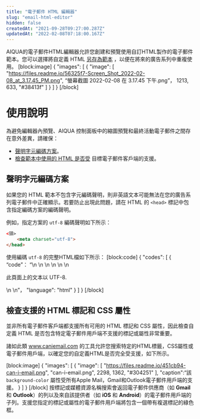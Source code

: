 ```yaml
---
title: "電子郵件 HTML 編輯器"
slug: "email-html-editor"
hidden: false
createdAt: "2021-09-28T09:27:00.287Z"
updatedAt: "2022-02-08T07:18:00.167Z"
---
```

AIQUA的電子郵件HTML編輯器允許您創建和預覽使用自訂HTML製作的電子郵件範本。您可以選擇將自定義 HTML [另存為範本](doc:email-templates) ，以便在將來的廣告系列中重複使用。
\[block:image]
{
  "images": \[
    {
      "image": \[
            "https://files.readme.io/56325f7-Screen_Shot_2022-02-08_at_3.17.45_PM.png",
          “螢幕截圖 2022-02-08 在 3.17.45 下午.png”，
        1213,
        633,
        "#38413f"
      ]
}
]
}
\[/block]
# 使用說明
為避免編輯器內預覽、AIQUA 控制面板中的縮圖預覽和最終活動電子郵件之間存在意外差異，請確保：
* [聲明字元編碼方案](#declare-a-character-encoding-scheme)。
* [檢查範本中使用的 HTML 是否受](#check-for-supported-html-tags-and-css-properties) 目標電子郵件客戶端的支援。

## 聲明字元編碼方案
如果您的 HTML 範本不包含字元編碼聲明，則非英語文本可能無法在您的廣告系列電子郵件中正確顯示。若要防止出現此問題，請在 HTML 的 `<head>` 標記中包含指定編碼方案的編碼聲明。

例如，指定方案的 `utf-8` 編碼聲明如下所示：
```html
<頭>
    <meta charset="utf-8">
</head>
```

使用編碼 `utf-8` 的完整HTML檔如下所示：
\[block:code]
{
  "codes": \[
    {
      “code”： “<html>\\n <head>\\n <meta charset=”utf-8“> <!-- Encoding declaration -->\\n <title>AIQUA Email HTML Editor</title>\\n </head>\\n <body>\\n <p>此頁面上的文本以 UTF-8.</p>\\n </body>\\n</html>”，
      "language": "html"
    }
  ]
}
\[/block]
## 檢查支援的 HTML 標記和 CSS 屬性
並非所有電子郵件客戶端都支援所有可用的 HTML 標記和 CSS 屬性，因此檢查自定義 HTML 是否包含特定電子郵件用戶端不支援的標記或屬性非常重要。

諸如此類 <a href="https://www.caniemail.com" target="_blank">www.caniemail.com</a> 的工具允許您搜索特定的HTML標籤，CSS屬性或電子郵件用戶端，以確定您的自定義HTML是否完全受支援，如下所示。

\[block:image]
{
  "images": \[
    {
      "image": \[
              "https://files.readme.io/451cb94-can-i-email.png",
            "can-i-email.png",
          2298,
        1362,
        "#304251"
      ],
"caption":“該 `background-color` 屬性受所有Apple Mail，Gmail和Outlook電子郵件用戶端的支援。
}
]
}
\[/block]
按標記或媒體資源名稱搜索會返回電子郵件供應商（如 **Gmail** 和 **Outlook**）的列以及來自該提供者（如 **iOS** 和 **Android**）的電子郵件用戶端的子列。支援您指定的標記或屬性的電子郵件用戶端將包含一個帶有複選標記的綠色框。